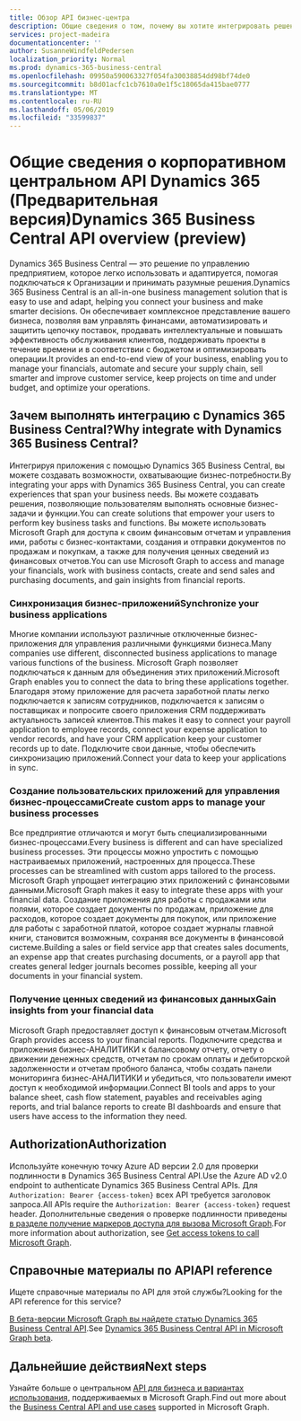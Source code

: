 ```yaml
---
title: Обзор API бизнес-центра
description: Общие сведения о том, почему вы хотите интегрировать решения с API бизнес-центра.
services: project-madeira
documentationcenter: ''
author: SusanneWindfeldPedersen
localization_priority: Normal
ms.prod: dynamics-365-business-central
ms.openlocfilehash: 09950a590063327f054fa30038854dd98bf74de0
ms.sourcegitcommit: b8d01acfc1cb7610a0e1f5c18065da415bae0777
ms.translationtype: MT
ms.contentlocale: ru-RU
ms.lasthandoff: 05/06/2019
ms.locfileid: "33599837"
---
```

# <a name="dynamics-365-business-central-api-overview-preview"></a><span data-ttu-id="b096d-103">Общие сведения о корпоративном центральном API Dynamics 365 (Предварительная версия)</span><span class="sxs-lookup"><span data-stu-id="b096d-103">Dynamics 365 Business Central API overview (preview)</span></span>
<span data-ttu-id="b096d-104">Dynamics 365 Business Central — это решение по управлению предприятием, которое легко использовать и адаптируется, помогая подключаться к Организации и принимать разумные решения.</span><span class="sxs-lookup"><span data-stu-id="b096d-104">Dynamics 365 Business Central is an all-in-one business management solution that is easy to use and adapt, helping you connect your business and make smarter decisions.</span></span> <span data-ttu-id="b096d-105">Он обеспечивает комплексное представление вашего бизнеса, позволяя вам управлять финансами, автоматизировать и защитить цепочку поставок, продавать интеллектуальные и повышать эффективность обслуживания клиентов, поддерживать проекты в течение времени и в соответствии с бюджетом и оптимизировать операции.</span><span class="sxs-lookup"><span data-stu-id="b096d-105">It provides an end-to-end view of your business, enabling you to manage your financials, automate and secure your supply chain, sell smarter and improve customer service, keep projects on time and under budget, and optimize your operations.</span></span>

## <a name="why-integrate-with-dynamics-365-business-central"></a><span data-ttu-id="b096d-106">Зачем выполнять интеграцию с Dynamics 365 Business Central?</span><span class="sxs-lookup"><span data-stu-id="b096d-106">Why integrate with Dynamics 365 Business Central?</span></span>
<span data-ttu-id="b096d-107">Интегрируя приложения с помощью Dynamics 365 Business Central, вы можете создавать возможности, охватывающие бизнес-потребности.</span><span class="sxs-lookup"><span data-stu-id="b096d-107">By integrating your apps with Dynamics 365 Business Central, you can create experiences that span your business needs.</span></span> <span data-ttu-id="b096d-108">Вы можете создавать решения, позволяющие пользователям выполнять основные бизнес-задачи и функции.</span><span class="sxs-lookup"><span data-stu-id="b096d-108">You can create solutions that empower your users to perform key business tasks and functions.</span></span> <span data-ttu-id="b096d-109">Вы можете использовать Microsoft Graph для доступа к своим финансовым отчетам и управления ими, работы с бизнес-контактами, создания и отправки документов по продажам и покупкам, а также для получения ценных сведений из финансовых отчетов.</span><span class="sxs-lookup"><span data-stu-id="b096d-109">You can use Microsoft Graph to access and manage your financials, work with business contacts, create and send sales and purchasing documents, and gain insights from financial reports.</span></span> 

### <a name="synchronize-your-business-applications"></a><span data-ttu-id="b096d-110">Синхронизация бизнес-приложений</span><span class="sxs-lookup"><span data-stu-id="b096d-110">Synchronize your business applications</span></span>
<span data-ttu-id="b096d-111">Многие компании используют различные отключенные бизнес-приложения для управления различными функциями бизнеса.</span><span class="sxs-lookup"><span data-stu-id="b096d-111">Many companies use different, disconnected business applications to manage various functions of the business.</span></span> <span data-ttu-id="b096d-112">Microsoft Graph позволяет подключаться к данным для объединения этих приложений.</span><span class="sxs-lookup"><span data-stu-id="b096d-112">Microsoft Graph enables you to connect the data to bring these applications together.</span></span> <span data-ttu-id="b096d-113">Благодаря этому приложение для расчета заработной платы легко подключается к записям сотрудников, подключается к записям о поставщиках и попросите своего приложения CRM поддерживать актуальность записей клиентов.</span><span class="sxs-lookup"><span data-stu-id="b096d-113">This makes it easy to connect your payroll application to employee records, connect your expense application to vendor records, and have your CRM application keep your customer records up to date.</span></span> <span data-ttu-id="b096d-114">Подключите свои данные, чтобы обеспечить синхронизацию приложений.</span><span class="sxs-lookup"><span data-stu-id="b096d-114">Connect your data to keep your applications in sync.</span></span>

### <a name="create-custom-apps-to-manage-your-business-processes"></a><span data-ttu-id="b096d-115">Создание пользовательских приложений для управления бизнес-процессами</span><span class="sxs-lookup"><span data-stu-id="b096d-115">Create custom apps to manage your business processes</span></span>
<span data-ttu-id="b096d-116">Все предприятие отличаются и могут быть специализированными бизнес-процессами.</span><span class="sxs-lookup"><span data-stu-id="b096d-116">Every business is different and can have specialized business processes.</span></span> <span data-ttu-id="b096d-117">Эти процессы можно упростить с помощью настраиваемых приложений, настроенных для процесса.</span><span class="sxs-lookup"><span data-stu-id="b096d-117">These processes can be streamlined with custom apps tailored to the process.</span></span> <span data-ttu-id="b096d-118">Microsoft Graph упрощает интеграцию этих приложений с финансовыми данными.</span><span class="sxs-lookup"><span data-stu-id="b096d-118">Microsoft Graph makes it easy to integrate these apps with your financial data.</span></span> <span data-ttu-id="b096d-119">Создание приложения для работы с продажами или полями, которое создает документы по продажам, приложение для расходов, которое создает документы для покупок, или приложение для работы с заработной платой, которое создает журналы главной книги, становится возможным, сохраняя все документы в финансовой системе.</span><span class="sxs-lookup"><span data-stu-id="b096d-119">Building a sales or field service app that creates sales documents, an expense app that creates purchasing documents, or a payroll app that creates general ledger journals becomes possible, keeping all your documents in your financial system.</span></span>

### <a name="gain-insights-from-your-financial-data"></a><span data-ttu-id="b096d-120">Получение ценных сведений из финансовых данных</span><span class="sxs-lookup"><span data-stu-id="b096d-120">Gain insights from your financial data</span></span>
<span data-ttu-id="b096d-121">Microsoft Graph предоставляет доступ к финансовым отчетам.</span><span class="sxs-lookup"><span data-stu-id="b096d-121">Microsoft Graph provides access to your financial reports.</span></span> <span data-ttu-id="b096d-122">Подключите средства и приложения бизнес-АНАЛИТИКИ к балансовому отчету, отчету о движении денежных средств, отчетам по срокам оплаты и дебиторской задолженности и отчетам пробного баланса, чтобы создать панели мониторинга бизнес-АНАЛИТИКИ и убедиться, что пользователи имеют доступ к необходимой информации.</span><span class="sxs-lookup"><span data-stu-id="b096d-122">Connect BI tools and apps to your balance sheet, cash flow statement, payables and receivables aging reports, and trial balance reports to create BI dashboards and ensure that users have access to the information they need.</span></span>

## <a name="authorization"></a><span data-ttu-id="b096d-123">Authorization</span><span class="sxs-lookup"><span data-stu-id="b096d-123">Authorization</span></span>
<span data-ttu-id="b096d-124">Используйте конечную точку Azure AD версии 2.0 для проверки подлинности в Dynamics 365 Business Central API.</span><span class="sxs-lookup"><span data-stu-id="b096d-124">Use the Azure AD v2.0 endpoint to authenticate Dynamics 365 Business Central APIs.</span></span> <span data-ttu-id="b096d-125">Для `Authorization: Bearer {access-token}` всех API требуется заголовок запроса.</span><span class="sxs-lookup"><span data-stu-id="b096d-125">All APIs require the `Authorization: Bearer {access-token}` request header.</span></span> <span data-ttu-id="b096d-126">Дополнительные сведения о проверке подлинности приведены [в разделе получение маркеров доступа для вызова Microsoft Graph](./auth/).</span><span class="sxs-lookup"><span data-stu-id="b096d-126">For more information about authorization, see [Get access tokens to call Microsoft Graph](./auth/).</span></span>

## <a name="api-reference"></a><span data-ttu-id="b096d-127">Справочные материалы по API</span><span class="sxs-lookup"><span data-stu-id="b096d-127">API reference</span></span>
<span data-ttu-id="b096d-128">Ищете справочные материалы по API для этой службы?</span><span class="sxs-lookup"><span data-stu-id="b096d-128">Looking for the API reference for this service?</span></span>

<span data-ttu-id="b096d-129">[В бета-версии Microsoft Graph вы найдете статью Dynamics 365 Business Central API](/graph/api/resources/dynamics-graph-reference?view=graph-rest-beta).</span><span class="sxs-lookup"><span data-stu-id="b096d-129">See [Dynamics 365 Business Central API in Microsoft Graph beta](/graph/api/resources/dynamics-graph-reference?view=graph-rest-beta).</span></span>


## <a name="next-steps"></a><span data-ttu-id="b096d-130">Дальнейшие действия</span><span class="sxs-lookup"><span data-stu-id="b096d-130">Next steps</span></span>
<span data-ttu-id="b096d-131">Узнайте больше о центральном [API для бизнеса и вариантах использования,](/graph/api/resources/dynamics-graph-reference?view=graph-rest-beta) поддерживаемых в Microsoft Graph.</span><span class="sxs-lookup"><span data-stu-id="b096d-131">Find out more about the [Business Central API and use cases](/graph/api/resources/dynamics-graph-reference?view=graph-rest-beta) supported in Microsoft Graph.</span></span>
